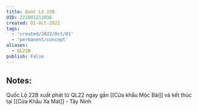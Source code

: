 ```yaml
---
title: Quốc Lộ 22B
UID: 221001211016
created: 01-Oct-2022
tags:
  - 'created/2022/Oct/01'
  - 'permanent/concept'
aliases:
  - QL22B
publish: False
---
```

## Notes:
Quốc Lộ 22B xuất phát từ QL22 ngay gần [[Cửa khẩu Mộc Bài]] và kết thúc tại [[Cửa Khẩu Xa Mát]] - Tây Ninh

